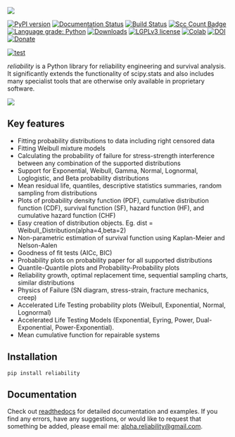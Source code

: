 ![](https://github.com/MatthewReid854/reliability/blob/master/docs/images/logo.png)

[![PyPI version](https://img.shields.io/pypi/v/reliability?color=brightgreen&logo=Python&logoColor=white&label=PyPI%20package)](https://pypi.org/project/reliability/)
[![Documentation Status](https://img.shields.io/readthedocs/reliability/latest.svg?logo=read%20the%20docs&logoColor=white&label=Docs&version=latest)](http://reliability.readthedocs.io/?badge=latest)
[![Build Status](https://img.shields.io/travis/MatthewReid854/reliability/master?logo=travis%20ci&logoColor=white&label=Travis%20CI)](https://travis-ci.com/github/MatthewReid854/reliability)
[![Scc Count Badge](https://sloc.xyz/github/MatthewReid854/reliability/?category=code)](https://github.com/MatthewReid854/reliability/)
[![Language grade: Python](https://img.shields.io/lgtm/grade/python/g/MatthewReid854/reliability.svg?logo=lgtm&logoWidth=18)](https://lgtm.com/projects/g/MatthewReid854/reliability/context:python)
[![Downloads](https://img.shields.io/pypi/dm/reliability?logo=Docusign&logoColor=white&label=PyPI%20downloads)](https://pypistats.org/packages/reliability)
[![LGPLv3 license](https://img.shields.io/badge/License-LGPLv3-blue.svg?logo=GNU&logoColor=white)](https://www.gnu.org/licenses/lgpl-3.0.txt)
[![Colab](https://colab.research.google.com/assets/colab-badge.svg)](https://colab.research.google.com/github/MatthewReid854/reliability/blob/master/notebooks/Intro2.ipynb)
[![DOI](https://zenodo.org/badge/198305660.svg)](https://zenodo.org/badge/latestdoi/198305660)
[![Donate](https://img.shields.io/badge/Donate-$%20€%20¥%20£-blueviolet.svg?logo=PayPal&logoColor=white)](https://reliability.readthedocs.io/en/latest/How%20to%20donate%20to%20the%20project.html)

[![test](https://img.shields.io/badge/test-blueviolet.svg?logo=travis%20ci)](https://reliability.readthedocs.io/en/latest/How%20to%20donate%20to%20the%20project.html)


*reliability* is a Python library for reliability engineering and survival analysis. It significantly extends the functionality of scipy.stats and also includes many specialist tools that are otherwise only available in proprietary software.

![](https://github.com/MatthewReid854/reliability/blob/master/docs/images/readme_image_V2.png)

## Key features
- Fitting probability distributions to data including right censored data
- Fitting Weibull mixture models
- Calculating the probability of failure for stress-strength interference between any combination of the supported distributions
- Support for Exponential, Weibull, Gamma, Normal, Lognormal, Loglogistic, and Beta probability distributions
- Mean residual life, quantiles, descriptive statistics summaries, random sampling from distributions
- Plots of probability density function (PDF), cumulative distribution function (CDF), survival function (SF), hazard function (HF), and cumulative hazard function (CHF)
- Easy creation of distribution objects. Eg. dist = Weibull_Distribution(alpha=4,beta=2)
- Non-parametric estimation of survival function using Kaplan-Meier and Nelson-Aalen
- Goodness of fit tests (AICc, BIC)
- Probability plots on probability paper for all supported distributions
- Quantile-Quantile plots and Probability-Probability plots
- Reliability growth, optimal replacement time, sequential sampling charts, similar distributions
- Physics of Failure (SN diagram, stress-strain, fracture mechanics, creep)
- Accelerated Life Testing probability plots (Weibull, Exponential, Normal, Lognormal)
- Accelerated Life Testing Models (Exponential, Eyring, Power, Dual-Exponential, Power-Exponential).
- Mean cumulative function for repairable systems

## Installation
```
pip install reliability
```
## Documentation
Check out [readthedocs](https://reliability.readthedocs.io/en/latest/) for detailed documentation and examples.
If you find any errors, have any suggestions, or would like to request that something be added, please email me: alpha.reliability@gmail.com.
